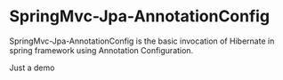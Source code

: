 # SpringMvc-Jpa-AnnotationConfig
SpringMvc-Jpa-AnnotationConfig is the basic invocation of Hibernate in spring framework using Annotation Configuration.

Just a demo
